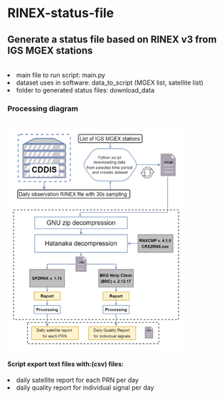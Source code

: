 # RINEX-status-file
<h2>Generate a status file based on RINEX v3 from IGS MGEX stations</h2><br>
<li>main file to run script: main.py </li>
<li>dataset uses in software: data_to_script (MGEX list, satellite list) </li>
<li>folder to generated status files: download_data</li>
<h3>Processing diagram</h3><br>
<img src="download_scheme.png" alt="download_scheme" width="400" height="500"><br>
<h4>Script export text files with:(csv) files:</h4>
<li>daily satellite report for each PRN per day</li>
<li>daily quality report for individual signal per day</li>
